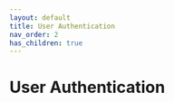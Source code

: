 ```yaml
---
layout: default
title: User Authentication
nav_order: 2
has_children: true
---
```


# User Authentication
